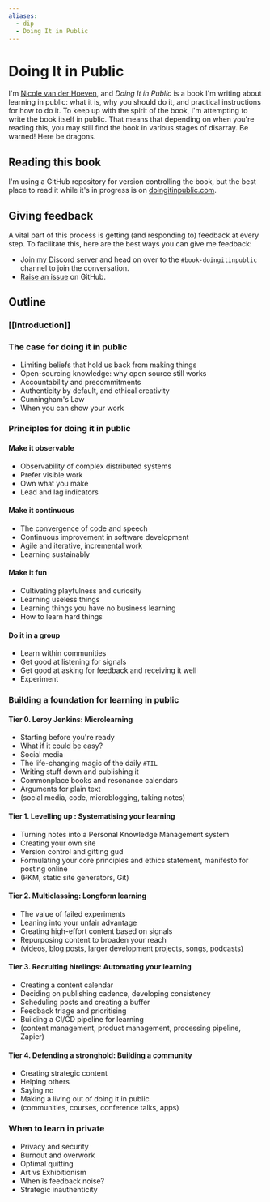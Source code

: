 ```yaml
---
aliases:
  - dip
  - Doing It in Public
---
```


# Doing It in Public

I'm [Nicole van der Hoeven](https://nicolevanderhoeven.com), and *Doing It in Public* is a book I'm writing about learning in public: what it is, why you should do it, and practical instructions for how to do it. To keep up with the spirit of the book, I'm attempting to write the book itself in public. That means that depending on when you're reading this, you may still find the book in various stages of disarray. Be warned! Here be dragons.

## Reading this book

I'm using a GitHub repository for version controlling the book, but the best place to read it while it's in progress is on [doingitinpublic.com](https://doingitinpublic.com).
## Giving feedback

A vital part of this process is getting (and responding to) feedback at every step. To facilitate this, here are the best ways you can give me feedback:
- Join [my Discord server]() and head on over to the `#book-doingitinpublic` channel to join the conversation.
- [Raise an issue](https://github.com/nicolevanderhoeven/doing-it-in-public/issues/new) on GitHub.

## Outline

### [[Introduction]]

###  The case for doing it in public

- Limiting beliefs that hold us back from making things
- Open-sourcing knowledge: why open source still works
- Accountability and precommitments
- Authenticity by default, and ethical creativity
- Cunningham's Law
- When you can show your work

### Principles for doing it in public

#### Make it observable
- Observability of complex distributed systems
- Prefer visible work
- Own what you make
- Lead and lag indicators
#### Make it continuous
- The convergence of code and speech
- Continuous improvement in software development
- Agile and iterative, incremental work
- Learning sustainably
#### Make it fun
- Cultivating playfulness and curiosity
- Learning useless things
- Learning things you have no business learning
- How to learn hard things
#### Do it in a group
- Learn within communities
- Get good at listening for signals
- Get good at asking for feedback and receiving it well
- Experiment

###  Building a foundation for learning in public

#### Tier 0. Leroy Jenkins: Microlearning
- Starting before you're ready
- What if it could be easy?
- Social media
- The life-changing magic of the daily `#TIL`
- Writing stuff down and publishing it
- Commonplace books and resonance calendars
- Arguments for plain text
- (social media, code, microblogging, taking notes)
#### Tier 1. Levelling up : Systematising your learning
- Turning notes into a Personal Knowledge Management system
- Creating your own site
- Version control and gitting gud
- Formulating your core principles and ethics statement, manifesto for posting online
- (PKM, static site generators, Git)

#### Tier 2. Multiclassing: Longform learning
- The value of failed experiments
- Leaning into your unfair advantage
- Creating high-effort content based on signals
- Repurposing content to broaden your reach
- (videos, blog posts, larger development projects, songs, podcasts)

#### Tier 3. Recruiting hirelings: Automating your learning
- Creating a content calendar
- Deciding on publishing cadence, developing consistency
- Scheduling posts and creating a buffer
- Feedback triage and prioritising 
- Building a CI/CD pipeline for learning
- (content management, product management, processing pipeline, Zapier)
#### Tier 4. Defending a stronghold: Building a community
- Creating strategic content
- Helping others
- Saying no
- Making a living out of doing it in public
- (communities, courses, conference talks, apps)

### When to learn in private
- Privacy and security
- Burnout and overwork
- Optimal quitting
- Art vs Exhibitionism
- When is feedback noise?
- Strategic inauthenticity